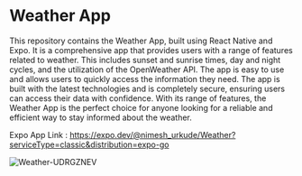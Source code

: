 # Weather App


This repository contains the Weather App, built using React Native and Expo. It is a comprehensive app that provides users with a range of features related to weather. This includes sunset and sunrise times, day and night cycles, and the utilization of the OpenWeather API. The app is easy to use and allows users to quickly access the information they need. The app is built with the latest technologies and is completely secure, ensuring users can access their data with confidence. With its range of features, the Weather App is the perfect choice for anyone looking for a reliable and efficient way to stay informed about the weather.

Expo App Link : https://expo.dev/@nimesh_urkude/Weather?serviceType=classic&distribution=expo-go

![Weather-UDRGZNEV](https://user-images.githubusercontent.com/112500211/213843465-11157c58-94b0-4e90-b0f3-922a17536f06.jpg)